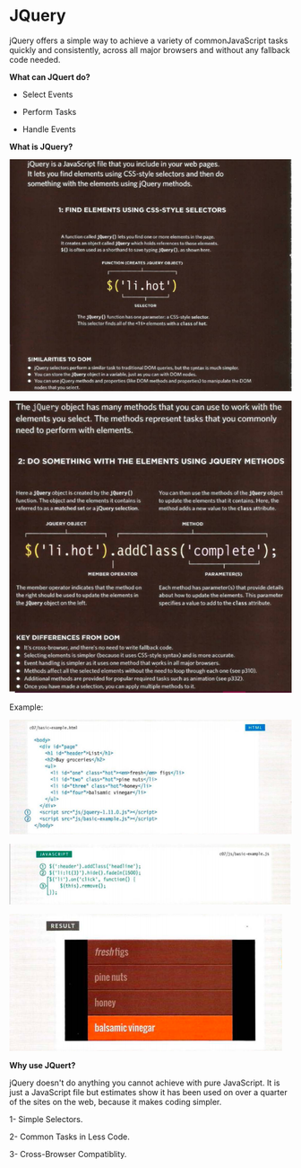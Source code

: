 # JQuery
jQuery offers a simple way to achieve a variety of commonJavaScript tasks quickly and consistently, across all major browsers and without any fallback code needed. 

**What can JQuert do?**

- Select Events

- Perform Tasks

- Handle Events

**What is JQuery?**

![](Capture3.PNG)

![](Capture4.PNG)

Example:

![](Capture5.PNG)

![](Capture6.PNG)

![](Capture7.PNG)

**Why use JQuert?**

jQuery doesn't do anything you cannot achieve with pure JavaScript. It is just a JavaScript file but estimates show it has been used on over a quarter of the sites on the web, because it makes coding simpler. 

1- Simple Selectors.

2- Common Tasks in Less Code.

3- Cross-Browser Compatiblity.
